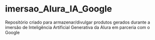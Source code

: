 # imersao_Alura_IA_Google
Repositório criado para armazenar/divulgar produtos gerados durante a imersão de Inteligência Artificial Generativa da Alura em parceria com o Google
